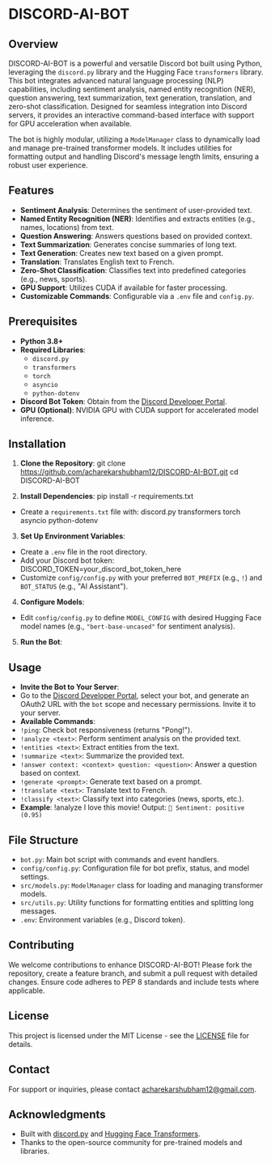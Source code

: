 # DISCORD-AI-BOT

## Overview
DISCORD-AI-BOT is a powerful and versatile Discord bot built using Python, leveraging the `discord.py` library and the Hugging Face `transformers` library. This bot integrates advanced natural language processing (NLP) capabilities, including sentiment analysis, named entity recognition (NER), question answering, text summarization, text generation, translation, and zero-shot classification. Designed for seamless integration into Discord servers, it provides an interactive command-based interface with support for GPU acceleration when available.

The bot is highly modular, utilizing a `ModelManager` class to dynamically load and manage pre-trained transformer models. It includes utilities for formatting output and handling Discord's message length limits, ensuring a robust user experience.

## Features
- **Sentiment Analysis**: Determines the sentiment of user-provided text.
- **Named Entity Recognition (NER)**: Identifies and extracts entities (e.g., names, locations) from text.
- **Question Answering**: Answers questions based on provided context.
- **Text Summarization**: Generates concise summaries of long text.
- **Text Generation**: Creates new text based on a given prompt.
- **Translation**: Translates English text to French.
- **Zero-Shot Classification**: Classifies text into predefined categories (e.g., news, sports).
- **GPU Support**: Utilizes CUDA if available for faster processing.
- **Customizable Commands**: Configurable via a `.env` file and `config.py`.

## Prerequisites
- **Python 3.8+**
- **Required Libraries**:
  - `discord.py`
  - `transformers`
  - `torch`
  - `asyncio`
  - `python-dotenv`
- **Discord Bot Token**: Obtain from the [Discord Developer Portal](https://discord.com/developers/applications).
- **GPU (Optional)**: NVIDIA GPU with CUDA support for accelerated model inference.

## Installation
1. **Clone the Repository**:
git clone https://github.com/acharekarshubham12/DISCORD-AI-BOT.git
cd DISCORD-AI-BOT

2. **Install Dependencies**:
   pip install -r requirements.txt

-  Create a `requirements.txt` file with:
discord.py
transformers
torch
asyncio
python-dotenv

3. **Set Up Environment Variables**:
- Create a `.env` file in the root directory.
- Add your Discord bot token:
DISCORD_TOKEN=your_discord_bot_token_here
- Customize `config/config.py` with your preferred `BOT_PREFIX` (e.g., `!`) and `BOT_STATUS` (e.g., "AI Assistant").

4. **Configure Models**:
- Edit `config/config.py` to define `MODEL_CONFIG` with desired Hugging Face model names (e.g., `"bert-base-uncased"` for sentiment analysis).

5. **Run the Bot**:


## Usage
- **Invite the Bot to Your Server**:
- Go to the [Discord Developer Portal](https://discord.com/developers/applications), select your bot, and generate an OAuth2 URL with the `bot` scope and necessary permissions. Invite it to your server.
- **Available Commands**:
- `!ping`: Check bot responsiveness (returns "Pong!").
- `!analyze <text>`: Perform sentiment analysis on the provided text.
- `!entities <text>`: Extract entities from the text.
- `!summarize <text>`: Summarize the provided text.
- `!answer context: <context> question: <question>`: Answer a question based on context.
- `!generate <prompt>`: Generate text based on a prompt.
- `!translate <text>`: Translate text to French.
- `!classify <text>`: Classify text into categories (news, sports, etc.).
- **Example**: !analyze I love this movie!
  Output: `📝 Sentiment: positive (0.95)`

## File Structure
- `bot.py`: Main bot script with commands and event handlers.
- `config/config.py`: Configuration file for bot prefix, status, and model settings.
- `src/models.py`: `ModelManager` class for loading and managing transformer models.
- `src/utils.py`: Utility functions for formatting entities and splitting long messages.
- `.env`: Environment variables (e.g., Discord token).

## Contributing
We welcome contributions to enhance DISCORD-AI-BOT! Please fork the repository, create a feature branch, and submit a pull request with detailed changes. Ensure code adheres to PEP 8 standards and include tests where applicable.

## License
This project is licensed under the MIT License - see the [LICENSE](LICENSE) file for details.

## Contact
For support or inquiries, please contact [acharekarshubham12@gmail.com](mailto:acharekarshubham12@gmail.com).

## Acknowledgments
- Built with [discord.py](https://github.com/Rapptz/discord.py) and [Hugging Face Transformers](https://github.com/huggingface/transformers).
- Thanks to the open-source community for pre-trained models and libraries.
